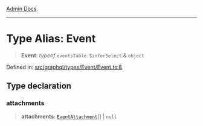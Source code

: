 [Admin Docs](/)

***

# Type Alias: Event

> **Event**: *typeof* `eventsTable.$inferSelect` & `object`

Defined in: [src/graphql/types/Event/Event.ts:8](https://github.com/NishantSinghhhhh/talawa-api/blob/3b12506812825c5581bdb63c64252031697d198c/src/graphql/types/Event/Event.ts#L8)

## Type declaration

### attachments

> **attachments**: [`EventAttachment`](../../../EventAttachment/EventAttachment/type-aliases/EventAttachment.md)[] \| `null`
